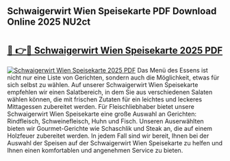 ## Schwaigerwirt Wien Speisekarte PDF Download Online 2025 NU2ct

# <h2><a href="http://gcdhz5.nevu.top/?p=Schwaigerwirt+Wien+Speisekarte">🔗 👉🔴 Schwaigerwirt Wien Speisekarte 2025 PDF</a></h2>

[![Schwaigerwirt Wien Speisekarte 2025 PDF](https://i.imgur.com/dBaPXMq.png)](http://gcdhz5.nevu.top/?p=Schwaigerwirt+Wien+Speisekarte)
Das Menü des Essens ist nicht nur eine Liste von Gerichten, sondern auch die Möglichkeit, etwas für sich selbst zu wählen. Auf unserer Schwaigerwirt Wien Speisekarte empfehlen wir einen Salatbereich, in dem Sie aus verschiedenen Salaten wählen können, die mit frischen Zutaten für ein leichtes und leckeres Mittagessen zubereitet werden. Für Fleischliebhaber bietet unsere Schwaigerwirt Wien Speisekarte eine große Auswahl an Gerichten: Rindfleisch, Schweinefleisch, Huhn und Fisch. Unseren Auserwählten bieten wir Gourmet-Gerichte wie Schaschlik und Steak an, die auf einem Holzfeuer zubereitet werden. In jedem Fall sind wir bereit, Ihnen bei der Auswahl der Speisen auf der Schwaigerwirt Wien Speisekarte zu helfen und Ihnen einen komfortablen und angenehmen Service zu bieten.
